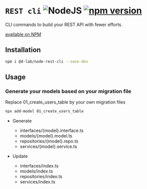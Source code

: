 # `REST cli` ![NodeJS](https://img.shields.io/badge/node.js-6DA55F?style=for-the-badge&logo=node.js&logoColor=white) [![npm version](https://badge.fury.io/js/@d-lab%2Fnode-rest-cli.svg)](https://badge.fury.io/js/@d-lab%2Fnode-rest-cli)
CLI commands to build your REST API with fewer efforts.

[available on NPM](https://www.npmjs.com/package/@d-lab/node-rest-cli)

## Installation

```bash
npm i @d-lab/node-rest-cli --save-dev
```

## Usage

### Generate your models based on your migration file
   
Replace 01_create_users_table by your own migration files
```bash
npx add-model 01_create_users_table
```
- Generate
  - interfaces/{model}.interface.ts
  - models/{model}.model.ts
  - repositories/{model}.repo.ts
  - services/{model}.service.ts

- Update
  - interfaces/index.ts
  - models/index.ts
  - repositories/index.ts
  - services/index.ts